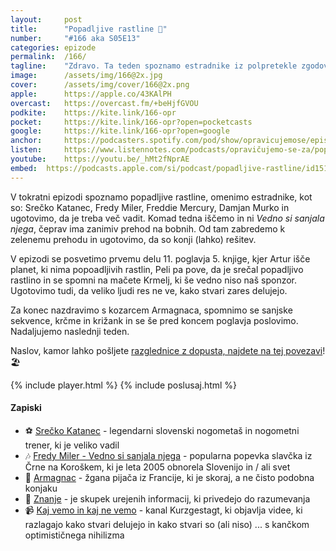 ```yaml
---
layout: 	post
title:  	"Popadljive rastline 🌿"
number: 	"#166 aka S05E13"
categories:	epizode
permalink:	/166/
tagline: 	"Zdravo. Ta teden spoznamo estradnike iz polpretekle zgodovine in popadljive rastline. Ne pozabimo niti na krčmo in kozarec grenkega."
image:		/assets/img/166@2x.jpg
cover:		/assets/img/cover/166@2x.png
apple:		https://apple.co/43KAlPH
overcast:	https://overcast.fm/+beHjfGVOU
podkite:	https://kite.link/166-opr
pocket:		https://kite.link/166-opr?open=pocketcasts
google:		https://kite.link/166-opr?open=google
anchor:		https://podcasters.spotify.com/pod/show/opravicujemose/episodes/Popadljive-rastline-e27i5uv
listen:		https://www.listennotes.com/podcasts/opravičujemo-se-za/popadljive-rastline-73TjykgP4Ep/embed/
youtube:	https://youtu.be/_hMt2fNprAE
embed:	https://podcasts.apple.com/si/podcast/popadljive-rastline/id1514750013?i=1000622874820
---
```


V tokratni epizodi spoznamo popadljive rastline, omenimo estradnike, kot so: Srečko Katanec, Fredy Miler, Freddie Mercury, Damjan Murko in ugotovimo, da je treba več vadit. Komad tedna iščemo in ni *Vedno si sanjala njega*, čeprav ima zanimiv prehod na bobnih. Od tam zabredemo k zelenemu prehodu in ugotovimo, da so konji (lahko) rešitev.

V epizodi se posvetimo prvemu delu 11. poglavja 5. knjige, kjer Artur išče planet, ki nima popoadljivih rastlin, Peli pa pove, da je srečal popadljivo rastlino in se spomni na mačete Krmelj, ki še vedno niso naš sponzor. Ugotovimo tudi, da veliko ljudi res ne ve, kako stvari zares delujejo. 

Za konec nazdravimo s kozarcem Armagnaca, spomnimo se sanjske sekvence, krčme in križank in se še pred koncem poglavja poslovimo. Nadaljujemo naslednji teden. 

Naslov, kamor lahko pošljete [razglednice z dopusta, najdete na tej povezavi](https://opravicujemo.se/163/)! 🏖️

{% include player.html %}
{% include poslusaj.html %}

<!--break-->

#### Zapiski

- ⚽️ [Srečko Katanec](https://en.wikipedia.org/wiki/Sre%C4%8Dko_Katanec) - legendarni slovenski nogometaš in nogometni trener, ki je veliko vadil
- 🎶 [Fredy Miler - Vedno si sanjala njega](https://www.youtube.com/watch?v=5xUdGwh0pyA) - popularna popevka slavčka iz  Črne na Koroškem, ki je leta 2005 obnorela Slovenijo in / ali svet
- 🥃 [Armagnac](https://en.wikipedia.org/wiki/Armagnac) - žgana pijača iz Francije, ki je skoraj, a ne čisto podobna konjaku
- 🧪 [Znanje](https://sl.wikipedia.org/wiki/Znanje) - je skupek urejenih informacij, ki privedejo do razumevanja
- 📹 [Kaj vemo in kaj ne vemo](https://www.youtube.com/@kurzgesagt) - kanal Kurzgestagt, ki objavlja videe, ki razlagajo kako stvari delujejo in kako stvari so (ali niso) ... s kančkom optimističnega nihilizma